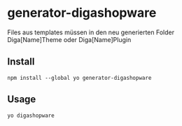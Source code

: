 # generator-digashopware

Files aus templates müssen in den neu generierten Folder Diga[Name]Theme oder Diga[Name]Plugin

## Install

    npm install --global yo generator-digashopware

## Usage

    yo digashopware
